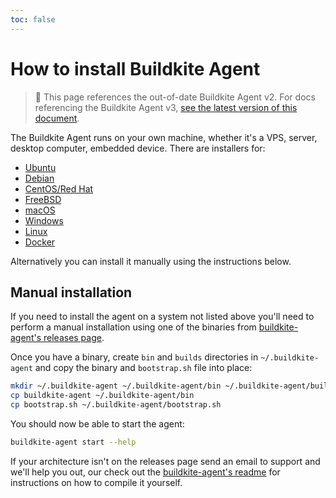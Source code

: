 ```yaml
---
toc: false
---
```


# How to install Buildkite Agent

> 🚧 This page references the out-of-date Buildkite Agent v2.
> For docs referencing the Buildkite Agent v3, <a href="/docs/agent/v3/installation">see the latest version of this document</a>.

The Buildkite Agent runs on your own machine, whether it's a VPS, server, desktop computer, embedded device. There are installers for:

* [Ubuntu](ubuntu)
* [Debian](debian)
* [CentOS/Red Hat](redhat)
* [FreeBSD](freebsd)
* [macOS](osx)
* [Windows](windows)
* [Linux](linux)
* [Docker](docker)

Alternatively you can install it manually using the instructions below.

## Manual installation

If you need to install the agent on a system not listed above you'll need to perform a manual installation using one of the binaries from [buildkite-agent's releases page](https://github.com/buildkite/agent/releases).

Once you have a binary, create `bin` and `builds` directories in `~/.buildkite-agent` and copy the binary and `bootstrap.sh` file into place:

```bash
mkdir ~/.buildkite-agent ~/.buildkite-agent/bin ~/.buildkite-agent/builds
cp buildkite-agent ~/.buildkite-agent/bin
cp bootstrap.sh ~/.buildkite-agent/bootstrap.sh
```

You should now be able to start the agent:

```bash
buildkite-agent start --help
```

If your architecture isn't on the releases page send an email to support and we'll help you out, our check out the [buildkite-agent's readme](https://github.com/buildkite/agent#readme) for instructions on how to compile it yourself.
